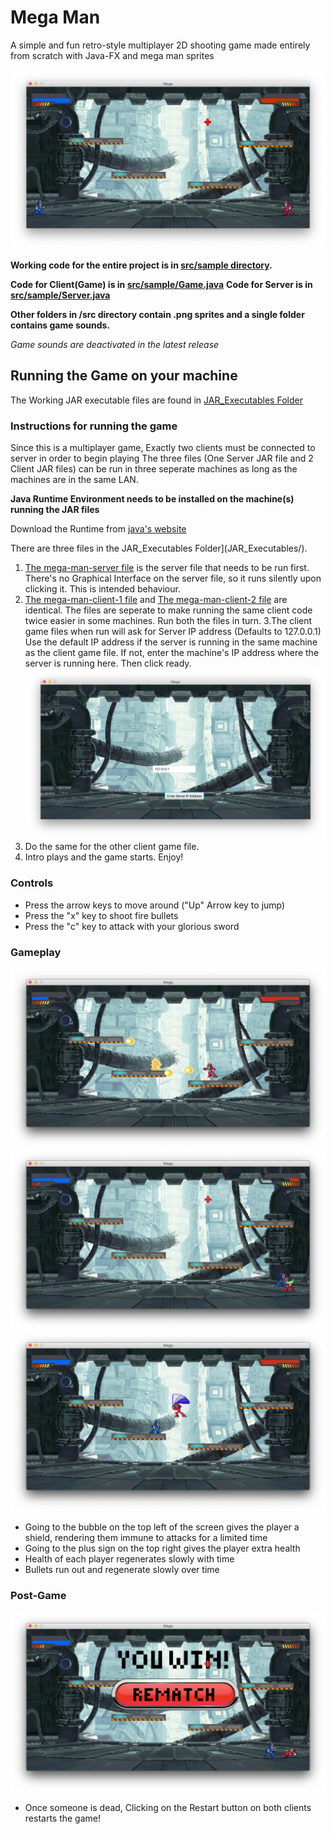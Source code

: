 # Mega Man
A simple and fun retro-style multiplayer 2D shooting game made entirely from scratch with Java-FX and mega man sprites

![Game Start](Images/begin.png)


**Working code for the entire project is in [src/sample directory](src/sample/).**

**Code for Client(Game) is in [src/sample/Game.java](src/sample/Game.java)**
**Code for Server is in [src/sample/Server.java](src/sample/Server.java)**


**Other folders in /src directory contain .png sprites and a single folder contains game sounds.** 

*Game sounds are deactivated in the latest release*

## Running the Game on your machine
The Working JAR executable files are found in [JAR_Executables Folder](JAR_Executables/)

### Instructions for running the game
Since this is a multiplayer game, Exactly two clients must be connected to server in order to begin playing
The three files (One Server JAR file and 2 Client JAR files) can be run in three seperate machines as long as the machines are in the same LAN. 

**Java Runtime Environment needs to be installed on the machine(s) running the JAR files**

Download the Runtime from [java's website](https://www.java.com/en/download/)

There are three files in the JAR_Executables Folder](JAR_Executables/). 

1. [The mega-man-server file](JAR_Executables/mega-man-server.jar) is the server file that needs to be run first. There's no Graphical Interface on the server file, so it runs silently upon clicking it. This is intended behaviour.
2. [The mega-man-client-1 file](JAR_Executables/mega-man-client-1.jar) and [The mega-man-client-2 file](JAR_Executables/mega-man-client-2.jar) are identical. The files are seperate to make running the same client code twice easier in some machines. 
Run both the files in turn.
3.The client game files when run will ask for Server IP address (Defaults to 127.0.0.1) Use the default IP address if the server is running in the same machine as the client game file. If not, enter the machine's IP address where the server is running here. Then click ready.
![Enter Server's IP address here](Images/ip_address.png)
4. Do the same for the other client game file. 
5. Intro plays and the game starts. Enjoy!

### Controls
* Press the arrow keys to move around ("Up" Arrow key to jump)
* Press the "x" key to shoot fire bullets
* Press the "c" key to attack with your glorious sword

### Gameplay
![Shooting](Images/red_shoot.png)
![Sword Strike](Images/blue_slash.png)
![Jumping](Images/red_jump_slash.png)

* Going to the bubble on the top left of the screen gives the player a shield, rendering them immune to attacks for a limited time
* Going to the plus sign on the top right gives the player extra health
* Health of each player regenerates slowly with time
* Bullets run out and regenerate slowly over time


### Post-Game
![Dead](Images/dead.png)
* Once someone is dead, Clicking on the Restart button on both clients restarts the game!



